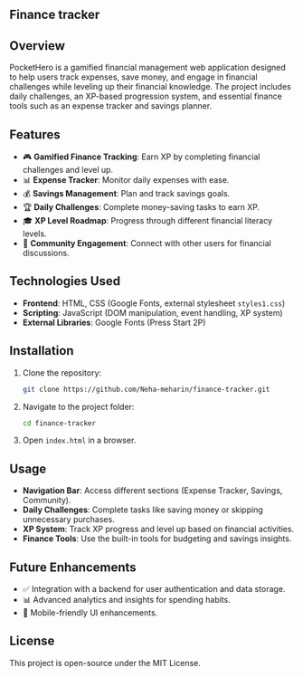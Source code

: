 ## Finance tracker
## Overview
PocketHero is a gamified financial management web application designed to help users track expenses, save money, and engage in financial challenges while leveling up their financial knowledge. The project includes daily challenges, an XP-based progression system, and essential finance tools such as an expense tracker and savings planner.

## Features
- 🎮 **Gamified Finance Tracking**: Earn XP by completing financial challenges and level up.
- 📊 **Expense Tracker**: Monitor daily expenses with ease.
- 💰 **Savings Management**: Plan and track savings goals.
- 🏆 **Daily Challenges**: Complete money-saving tasks to earn XP.
- 🎓 **XP Level Roadmap**: Progress through different financial literacy levels.
- 🤝 **Community Engagement**: Connect with other users for financial discussions.

## Technologies Used
- **Frontend**: HTML, CSS (Google Fonts, external stylesheet `styles1.css`)
- **Scripting**: JavaScript (DOM manipulation, event handling, XP system)
- **External Libraries**: Google Fonts (Press Start 2P)

## Installation
1. Clone the repository:
   ```sh
   git clone https://github.com/Neha-meharin/finance-tracker.git
   ```
2. Navigate to the project folder:
   ```sh
   cd finance-tracker
   ```
3. Open `index.html` in a browser.

## Usage
- **Navigation Bar**: Access different sections (Expense Tracker, Savings, Community).
- **Daily Challenges**: Complete tasks like saving money or skipping unnecessary purchases.
- **XP System**: Track XP progress and level up based on financial activities.
- **Finance Tools**: Use the built-in tools for budgeting and savings insights.

## Future Enhancements
- ✅ Integration with a backend for user authentication and data storage.
- 📊 Advanced analytics and insights for spending habits.
- 📱 Mobile-friendly UI enhancements.

## License
This project is open-source under the MIT License.


